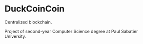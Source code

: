 # DuckCoinCoin

Centralized blockchain.

Project of second-year Computer Science degree at Paul Sabatier University.
